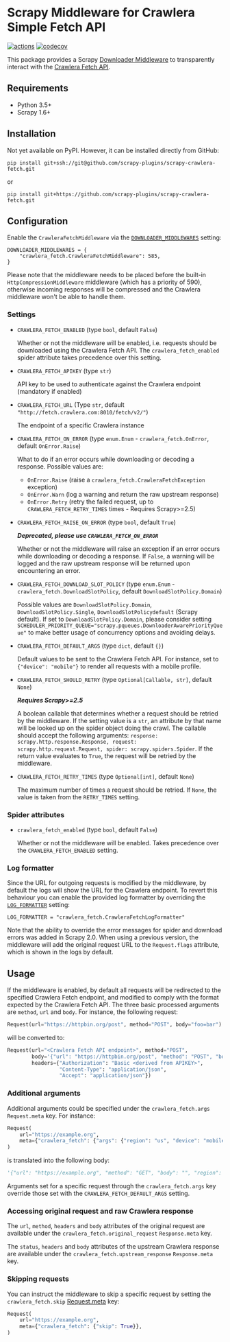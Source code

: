 # Scrapy Middleware for Crawlera Simple Fetch API
[![actions](https://github.com/scrapy-plugins/scrapy-crawlera-fetch/workflows/Build/badge.svg)](https://github.com/scrapy-plugins/scrapy-crawlera-fetch/actions)
[![codecov](https://codecov.io/gh/scrapy-plugins/scrapy-crawlera-fetch/branch/master/graph/badge.svg)](https://codecov.io/gh/scrapy-plugins/scrapy-crawlera-fetch)

This package provides a Scrapy
[Downloader Middleware](https://docs.scrapy.org/en/latest/topics/downloader-middleware.html)
to transparently interact with the
[Crawlera Fetch API](https://doc.scrapinghub.com/crawlera-fetch-api.html).


## Requirements

* Python 3.5+
* Scrapy 1.6+


## Installation

Not yet available on PyPI. However, it can be installed directly from GitHub:

`pip install git+ssh://git@github.com/scrapy-plugins/scrapy-crawlera-fetch.git`

or

`pip install git+https://github.com/scrapy-plugins/scrapy-crawlera-fetch.git`


## Configuration

Enable the `CrawleraFetchMiddleware` via the
[`DOWNLOADER_MIDDLEWARES`](https://docs.scrapy.org/en/latest/topics/settings.html#downloader-middlewares)
setting:

```
DOWNLOADER_MIDDLEWARES = {
    "crawlera_fetch.CrawleraFetchMiddleware": 585,
}
```

Please note that the middleware needs to be placed before the built-in `HttpCompressionMiddleware`
middleware (which has a priority of 590), otherwise incoming responses will be compressed and the
Crawlera middleware won't be able to handle them.

### Settings

* `CRAWLERA_FETCH_ENABLED` (type `bool`, default `False`)

    Whether or not the middleware will be enabled, i.e. requests should be downloaded using
    the Crawlera Fetch API. The `crawlera_fetch_enabled` spider attribute takes precedence
    over this setting.

* `CRAWLERA_FETCH_APIKEY` (type `str`)

    API key to be used to authenticate against the Crawlera endpoint (mandatory if enabled)

* `CRAWLERA_FETCH_URL` (Type `str`, default `"http://fetch.crawlera.com:8010/fetch/v2/"`)

    The endpoint of a specific Crawlera instance

* `CRAWLERA_FETCH_ON_ERROR` (type `enum.Enum` - `crawlera_fetch.OnError`,
    default `OnError.Raise`)

    What to do if an error occurs while downloading or decoding a response. Possible values are:
    * `OnError.Raise` (raise a `crawlera_fetch.CrawleraFetchException` exception)
    * `OnError.Warn` (log a warning and return the raw upstream response)
    * `OnError.Retry` (retry the failed request, up to `CRAWLERA_FETCH_RETRY_TIMES` times -
    Requires Scrapy>=2.5)

* `CRAWLERA_FETCH_RAISE_ON_ERROR` (type `bool`, default `True`)

    **_Deprecated, please use `CRAWLERA_FETCH_ON_ERROR`_**

    Whether or not the middleware will raise an exception if an error occurs while downloading
    or decoding a response. If `False`, a warning will be logged and the raw upstream response
    will be returned upon encountering an error.

* `CRAWLERA_FETCH_DOWNLOAD_SLOT_POLICY` (type `enum.Enum` - `crawlera_fetch.DownloadSlotPolicy`,
    default `DownloadSlotPolicy.Domain`)

    Possible values are `DownloadSlotPolicy.Domain`, `DownloadSlotPolicy.Single`,
    `DownloadSlotPolicydefault` (Scrapy default). If set to `DownloadSlotPolicy.Domain`, please
    consider setting `SCHEDULER_PRIORITY_QUEUE="scrapy.pqueues.DownloaderAwarePriorityQueue"` to
    make better usage of concurrency options and avoiding delays.

* `CRAWLERA_FETCH_DEFAULT_ARGS` (type `dict`, default `{}`)

    Default values to be sent to the Crawlera Fetch API. For instance, set to `{"device": "mobile"}`
    to render all requests with a mobile profile.

* `CRAWLERA_FETCH_SHOULD_RETRY` (type `Optional[Callable, str]`, default `None`)

    **_Requires Scrapy>=2.5_**

    A boolean callable that determines whether a request should be retried by the middleware.
    If the setting value is a `str`, an attribute by that name will be looked up on the spider
    object doing the crawl. The callable should accept the following arguments:
    `response: scrapy.http.response.Response, request: scrapy.http.request.Request, spider: scrapy.spiders.Spider`.
    If the return value evaluates to `True`, the request will be retried by the middleware.

* `CRAWLERA_FETCH_RETRY_TIMES` (type `Optional[int]`, default `None`)

    The maximum number of times a request should be retried.
    If `None`, the value is taken from the `RETRY_TIMES` setting.

### Spider attributes

* `crawlera_fetch_enabled` (type `bool`, default `False`)

    Whether or not the middleware will be enabled.
    Takes precedence over the `CRAWLERA_FETCH_ENABLED` setting.

### Log formatter

Since the URL for outgoing requests is modified by the middleware, by default the logs will show
the URL for the Crawlera endpoint. To revert this behaviour you can enable the provided
log formatter by overriding the [`LOG_FORMATTER`](https://docs.scrapy.org/en/latest/topics/settings.html#log-formatter)
setting:

```
LOG_FORMATTER = "crawlera_fetch.CrawleraFetchLogFormatter"
```

Note that the ability to override the error messages for spider and download errors was added
in Scrapy 2.0. When using a previous version, the middleware will add the original request URL
to the `Request.flags` attribute, which is shown in the logs by default.


## Usage

If the middleware is enabled, by default all requests will be redirected to the specified
Crawlera Fetch endpoint, and modified to comply with the format expected by the Crawlera Fetch API.
The three basic processed arguments are `method`, `url` and `body`.
For instance, the following request:

```python
Request(url="https://httpbin.org/post", method="POST", body="foo=bar")
```

will be converted to:

```python
Request(url="<Crawlera Fetch API endpoint>", method="POST",
        body='{"url": "https://httpbin.org/post", "method": "POST", "body": "foo=bar"}',
        headers={"Authorization": "Basic <derived from APIKEY>",
                 "Content-Type": "application/json",
                 "Accept": "application/json"})
```

### Additional arguments

Additional arguments could be specified under the `crawlera_fetch.args` `Request.meta` key. For instance:

```python
Request(
    url="https://example.org",
    meta={"crawlera_fetch": {"args": {"region": "us", "device": "mobile"}}},
)
```

is translated into the following body:

```python
'{"url": "https://example.org", "method": "GET", "body": "", "region": "us", "device": "mobile"}'
```

Arguments set for a specific request through the `crawlera_fetch.args` key override those
set with the `CRAWLERA_FETCH_DEFAULT_ARGS` setting.

### Accessing original request and raw Crawlera response

The `url`, `method`, `headers` and `body` attributes of the original request are available under
the `crawlera_fetch.original_request` `Response.meta` key.

The `status`, `headers` and `body` attributes of the upstream Crawlera response are available under
the `crawlera_fetch.upstream_response` `Response.meta` key.

### Skipping requests

You can instruct the middleware to skip a specific request by setting the `crawlera_fetch.skip`
[Request.meta](https://docs.scrapy.org/en/latest/topics/request-response.html#scrapy.http.Request.meta)
key:

```python
Request(
    url="https://example.org",
    meta={"crawlera_fetch": {"skip": True}},
)
```
